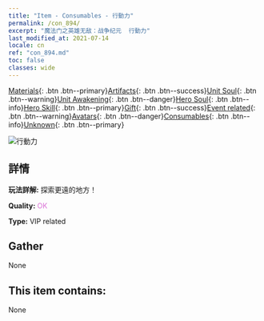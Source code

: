 ```yaml
---
title: "Item - Consumables - 行動力"
permalink: /con_894/
excerpt: "魔法门之英雄无敌：战争纪元  行動力"
last_modified_at: 2021-07-14
locale: cn
ref: "con_894.md"
toc: false
classes: wide
---
```

 [Materials](/ItemsCN/){: .btn .btn--primary}[Artifacts](/ItemsCN/Artifacts/){: .btn .btn--success}[Unit Soul](/ItemsCN/UnitSoul/){: .btn .btn--warning}[Unit Awakening](/ItemsCN/UnitAwakening/){: .btn .btn--danger}[Hero Soul](/ItemsCN/HeroSoul/){: .btn .btn--info}[Hero Skill](/ItemsCN/HeroSkill/){: .btn .btn--primary}[Gift](/ItemsCN/Gift/){: .btn .btn--success}[Event related](/ItemsCN/Events/){: .btn .btn--warning}[Avatars](/ItemsCN/Avatars/){: .btn .btn--danger}[Consumables](/ItemsCN/Consumables/){: .btn .btn--info}[Unknown](/ItemsCN/Unknown/){: .btn .btn--primary}

 ![行動力](/images/t/i_111.png)

## 詳情
 **玩法詳解:** 探索更遠的地方！

 **Quality:** <span style="color: #DA70D6">OK</span>

 **Type:** VIP related

## Gather

  None

## This item contains:

  None


